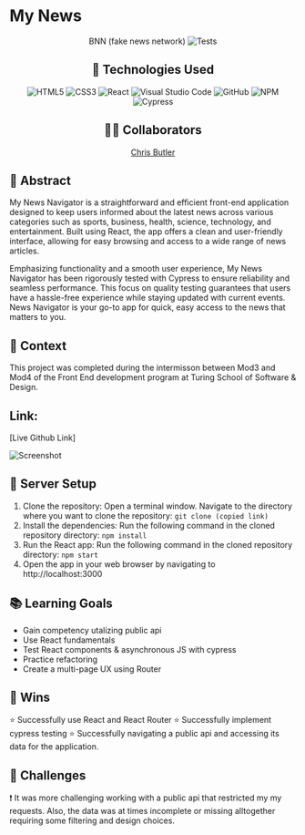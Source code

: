 # My News
<div align="center">
  
BNN (fake news network)
![Tests](https://badgen.net/badge/tests/passing/green?icon=github)

## 💾 Technologies Used
![HTML5](https://img.shields.io/badge/html5-%23E34F26.svg?style=for-the-badge&logo=html5&logoColor=white)
![CSS3](https://img.shields.io/badge/css3-%231572B6.svg?style=for-the-badge&logo=css3&logoColor=white)
![React](https://img.shields.io/badge/javascript-%23323330.svg?style=for-the-badge&logo=javascript&logoColor=%23F7DF1E)
![Visual Studio Code](https://img.shields.io/badge/Visual%20Studio%20Code-0078d7.svg?style=for-the-badge&logo=visual-studio-code&logoColor=white)
![GitHub](https://img.shields.io/badge/github-%23121011.svg?style=for-the-badge&logo=github&logoColor=white)
![NPM](https://img.shields.io/badge/NPM-%23CB3837.svg?style=for-the-badge&logo=npm&logoColor=white)
![Cypress](https://img.shields.io/badge/-cypress-%238D6748?style=for-the-badge&logo=cypress&logoColor=white)


## 👨‍💻  Collaborators
[Chris Butler](https://github.com/butlertree)

</div>

## 💭 Abstract
My News Navigator is a straightforward and efficient front-end application designed to keep users informed about the latest news across various categories such as sports, business, health, science, technology, and entertainment. Built using React, the app offers a clean and user-friendly interface, allowing for easy browsing and access to a wide range of news articles.

Emphasizing functionality and a smooth user experience, My News Navigator has been rigorously tested with Cypress to ensure reliability and seamless performance. This focus on quality testing guarantees that users have a hassle-free experience while staying updated with current events. News Navigator is your go-to app for quick, easy access to the news that matters to you.

## 📝  Context
This project was completed during the intermisson between Mod3 and Mod4 of the Front End development program at Turing School of Software & Design. 

## Link: 
[Live Github Link]

![Screenshot](<src/images/Screenshot 2024-01-13 at 4.20.40 PM.png>)

## 🔌 Server Setup
1. Clone the repository: Open a terminal window. Navigate to the directory where you want to clone the repository: `git clone (copied link)`
2. Install the dependencies: Run the following command in the cloned repository directory: `npm install`
3. Run the React app: Run the following command in the cloned repository directory: `npm start`
4. Open the app in your web browser by navigating to http://localhost:3000

## 📚 Learning Goals
- Gain competency utalizing public api
- Use React fundamentals
- Test React components & asynchronous JS with cypress
- Practice refactoring
- Create a multi-page UX using Router

## 🥇 Wins
⭐ Successfully use React and React Router
⭐ Successfully implement cypress testing
⭐ Successfully navigating a public api and accessing its data for the application.  

## 🚧 Challenges
❗ It was more challenging working with a public api that restricted my my requests.  Also, the data was at times incomplete or missing alltogether requiring some filtering and design choices.  


